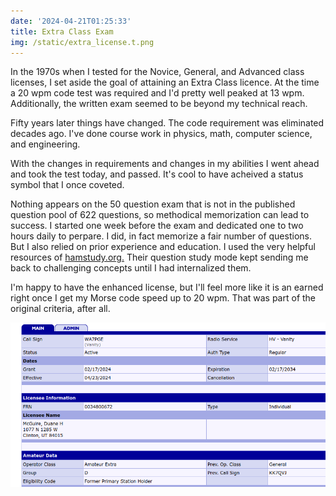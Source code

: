 ```yaml
---
date: '2024-04-21T01:25:33'
title: Extra Class Exam
img: /static/extra_license.t.png
---
```


In the 1970s when I tested for the Novice, General, and Advanced class licenses, I set aside the goal of attaining an Extra Class licence.  At the time a 20 wpm code test was required and I'd pretty well peaked at 13 wpm.  Additionally, the written exam seemed to be beyond my technical reach. 

Fifty years later things have changed.   The code requirement was eliminated decades ago.  I've done course work in physics, math, computer science, and engineering. 

With the changes in requirements and changes in my abilities I went ahead and took the test today, and passed.   It's cool to have acheived a status symbol that I once coveted.   

Nothing appears on the 50 question exam that is not in the published question pool of 622 questions, so  methodical memorization can lead to success.     I started one week before the exam and dedicated one to two hours daily to perpare.   I did, in fact memorize a fair number of questions.   But I also relied on prior experience and education.    I used the very helpful resources of [hamstudy.org.](https://hamstudy.org) Their  question study mode kept sending me back to challenging concepts until I had internalized them.  

I'm happy to have the enhanced license, but I'll feel more like it is an earned right once I get my Morse code speed up to 20 wpm.   That was part of the original  criteria, after all.

![](/static/extra_license.png)